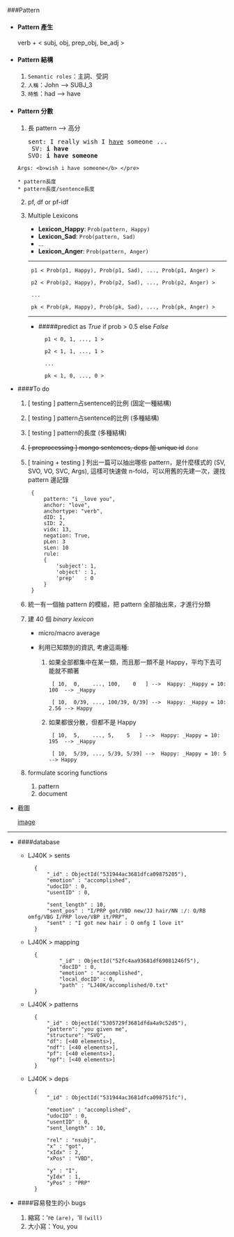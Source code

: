 ###Pattern

* #### Pattern 產生

	verb + \< subj, obj, prep_obj, be_adj \>
		

* #### Pattern 結構
	
	1. `Semantic roles`：主詞、受詞
	2. `人稱`：John --> SUBJ_3
	3. `時態`：had --> have

	
* #### Pattern 分數

	1. 長 pattern --> 高分

		<pre>sent: I really wish I <u>have</u> someone ...
	    SV: <b>i have</b>
	   SVO: <b>i have someone</b>
	  Args: <b>wish i have someone</b> </pre>
	  
	  * pattern長度
	  * pattern長度/sentence長度
		

	2. pf, df or pf-idf
 
	3. Multiple Lexicons
	
		* <b>Lexicon_Happy</b>: `Prob(pattern, Happy)`
		* <b>Lexicon_Sad</b>: `Prob(pattern, Sad)`
		* ...
		* <b>Lexicon_Anger</b>: `Prob(pattern, Anger)`
	
	
		---
		
			p1 < Prob(p1, Happy), Prob(p1, Sad), ..., Prob(p1, Anger) >
			
			p2 < Prob(p2, Happy), Prob(p2, Sad), ..., Prob(p2, Anger) >
			
			...
			
			pk < Prob(pk, Happy), Prob(pk, Sad), ..., Prob(pk, Anger) >
		
		
		---
		
		* #####predict as _True_ if prob > 0.5 else _False_
		
				p1 < 0, 1, ..., 1 >
	
				p2 < 1, 1, ..., 1 >		
	
				...

				pk < 1, 0, ..., 0 >	

* ####To do

	1. [ testing ] pattern占sentence的比例 (固定一種結構)
	
	1. [ testing ] pattern占sentence的比例 (多種結構)

	1. [ testing ] pattern的長度 (多種結構) 

	1. ~~[ preprocessing ] mongo sentences, deps 加 unique id~~ `done`
	
	1. [ training + testing ] 列出一篇可以抽出哪些 pattern，是什麼樣式的 (SV, SVO, VO, SVC, Args), 這樣可快速做 n-fold，可以用舊的先建一次，邊找 pattern 邊記錄

			{
				pattern: "i _love you",
				anchor: "love",
				anchortype: "verb",
				dID: 1,
				sID: 2,
				vidx: 13,
				negation: True,
				pLen: 3
				sLen: 10
				rule: 
				{
					'subject': 1,
					'object' : 1,
					'prep'   : 0
				}
			}

	1. 統一有一個抽 pattern 的模組，把 pattern 全部抽出來，才進行分類
	
	1. 建 40 個 *binary lexicon*
	
		* micro/macro average
		
		* 利用已知類別的資訊, 考慮這兩種:
		
			1. 如果全部都集中在某一類，而且那一類不是 Happy，平均下去可能就不顯著	
			
					[ 10,  0,    ..., 100,    0   ] -->  Happy: _Happy = 10: 100  --> _Happy

					[ 10,  0/39, ..., 100/39, 0/39] -->  Happy: _Happy = 10: 2.56 --> Happy

			1. 如果都很分散，但都不是 Happy

					[ 10,  5,    ..., 5,    5   ] -->  Happy: _Happy = 10: 195  --> _Happy

					[ 10,  5/39, ..., 5/39, 5/39] -->  Happy: _Happy = 10: 5    --> Happy			
			

	
	1. formulate scoring functions 
	
		1. pattern
		2. document

* 截圖

	[image](img/discuss.jpg) 

---

* ####database

	* LJ40K > sents
	
			{
				"_id" : ObjectId("531944ac3681dfca09875205"),
				"emotion" : "accomplished",
				"udocID" : 0,
				"usentID" : 0,
				
				"sent_length" : 10,
				"sent_pos" : "I/PRP got/VBD new/JJ hair/NN :/: O/RB omfg/VBG I/PRP love/VBP it/PRP",
				"sent" : "I got new hair : O omfg I love it"
			}		
	
	
	* LJ40K > mapping
	
			{
			        "_id" : ObjectId("52fc4aa93681df69081246f5"),
			        "docID" : 0,
			        "emotion" : "accomplished",
			        "local_docID" : 0,
			        "path" : "LJ40K/accomplished/0.txt"
			}
	
	* LJ40K > patterns
	
			{
				"_id" : ObjectId("5305729f3681dfda4a9c52d5"),
				"pattern": "you given me",
				"structure": "SVO",
				"df": [<40 elements>],
				"ndf": [<40 elements>],
				"pf": [<40 elements>],
				"npf": [<40 elements>]		
			}

	* LJ40K > deps

			{
				"_id" : ObjectId("531944ac3681dfca098751fc"),
				
				"emotion" : "accomplished",
				"udocID" : 0,
				"usentID" : 0,
				"sent_length" : 10,
					
				"rel" : "nsubj",
				"x" : "got",				
				"xIdx" : 2,
				"xPos" : "VBD",
				
				"y" : "I",				
				"yIdx" : 1,				
				"yPos" : "PRP"
			}

* ####容易發生的小 bugs
	

	1. 縮寫：'re `(are)`，'ll `(will)`
	2. 大小寫：You, you


